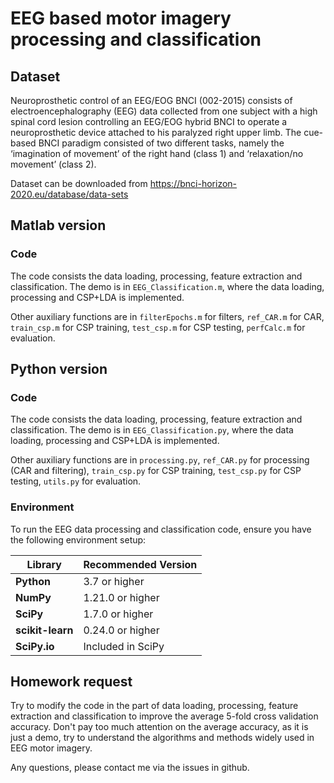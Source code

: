 # EEG based motor imagery processing and classification

## Dataset

Neuroprosthetic control of an EEG/EOG BNCI (002-2015) consists of electroencephalography (EEG) data collected from one subject with a high spinal cord lesion controlling an EEG/EOG hybrid BNCI to operate a neuroprosthetic device attached to his paralyzed right upper limb. The cue-based BNCI paradigm consisted of two different tasks, namely the ‘imagination of movement’ of the right hand (class 1) and ‘relaxation/no movement’ (class 2).

Dataset can be downloaded from https://bnci-horizon-2020.eu/database/data-sets

## Matlab version

### Code

The code consists the data loading, processing, feature extraction and classification. The demo is in ```EEG_Classification.m```, where the data loading, processing and CSP+LDA is implemented.

Other auxiliary functions are in ```filterEpochs.m``` for filters, ```ref_CAR.m``` for CAR, ```train_csp.m``` for CSP training, ```test_csp.m``` for CSP testing, ```perfCalc.m``` for evaluation.

## Python version

### Code

The code consists the data loading, processing, feature extraction and classification. The demo is in ```EEG_Classification.py```, where the data loading, processing and CSP+LDA is implemented.

Other auxiliary functions are in ```processing.py```, ```ref_CAR.py``` for processing (CAR and filtering), ```train_csp.py``` for CSP training, ```test_csp.py``` for CSP testing, ```utils.py``` for evaluation.

### Environment

To run the EEG data processing and classification code, ensure you have the following environment setup:

| Library       | Recommended Version |
|---------------|---------------------|
| **Python**    | 3.7 or higher       |
| **NumPy**     | 1.21.0 or higher    |
| **SciPy**     | 1.7.0 or higher     |
| **scikit-learn** | 0.24.0 or higher |
| **SciPy.io**  | Included in SciPy   |

## Homework request

Try to modify the code in the part of data loading, processing, feature extraction and classification to improve the average 5-fold cross validation accuracy. Don't pay too much attention on the average accuracy, as it is just a demo, try to understand the algorithms and methods widely used in EEG motor imagery.   

Any questions, please contact me via the issues in github.
